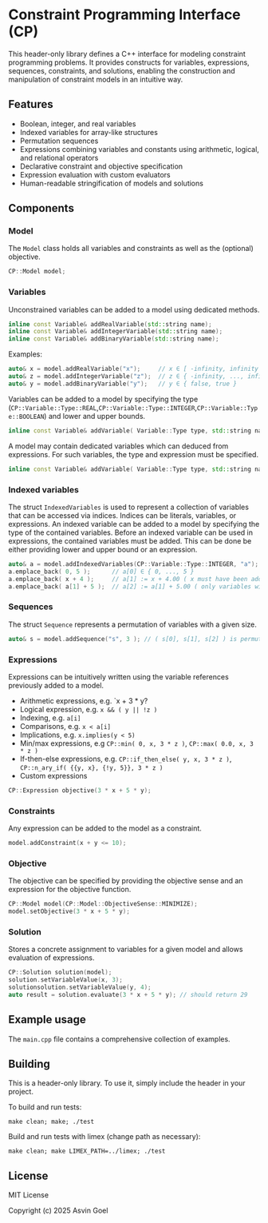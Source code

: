 # Constraint Programming Interface (CP)

This header-only library defines a C++ interface for modeling constraint programming problems. It provides constructs for variables, expressions, sequences, constraints, and solutions, enabling the construction and manipulation of constraint models in an intuitive way.

## Features

- Boolean, integer, and real variables
- Indexed variables for array-like structures
- Permutation sequences
- Expressions combining variables and constants using arithmetic, logical, and relational operators
- Declarative constraint and objective specification
- Expression evaluation with custom evaluators
- Human-readable stringification of models and solutions

## Components

### Model

The `Model` class holds all variables and constraints as well as the (optional) objective.

```cpp
CP::Model model;
```

### Variables

Unconstrained variables can be added to a model using dedicated methods.

```cpp
inline const Variable& addRealVariable(std::string name);
inline const Variable& addIntegerVariable(std::string name);
inline const Variable& addBinaryVariable(std::string name);
```

Examples:
```cpp
auto& x = model.addRealVariable("x");     // x ∈ [ -infinity, infinity ]
auto& z = model.addIntegerVariable("z");  // z ∈ { -infinity, ..., infinity }
auto& y = model.addBinaryVariable("y");   // y ∈ { false, true }
```

Variables can be added to a model by specifying the type (`CP::Variable::Type::REAL`,`CP::Variable::Type::INTEGER`,`CP::Variable::Type::BOOLEAN`) and lower and upper bounds.

```cpp
inline const Variable& addVariable( Variable::Type type, std::string name, double lowerBound, double upperBound );
```

A model may contain dedicated variables which can deduced from expressions. For such variables, the type and expression must be specified.
```cpp
inline const Variable& addVariable( Variable::Type type, std::string name, Expression expression );
```

### Indexed variables

The struct `IndexedVariables` is used to represent a collection of variables that can be accessed via indices. Indices can be literals, variables, or expressions.
An indexed variable can be added to a model by specifying the type of the contained variables. Before an indexed variable can be used in expressions, the contained variables must be added. This can be done be either providing lower and upper bound or an expression.

```cpp
auto& a = model.addIndexedVariables(CP::Variable::Type::INTEGER, "a");
a.emplace_back( 0, 5 );      // a[0] ∈ { 0, ..., 5 }
a.emplace_back( x + 4 );     // a[1] := x + 4.00 ( x must have been added to the model before )
a.emplace_back( a[1] + 5 );  // a[2] := a[1] + 5.00 ( only variables with lower index must be used )
```

### Sequences

The struct `Sequence` represents a permutation of variables with a given size.

```cpp
auto& s = model.addSequence("s", 3 ); // ( s[0], s[1], s[2] ) is permutation of { 1, ..., 3 }
```


### Expressions

Expressions can be intuitively written using the variable references previously added to a model.

- Arithmetic expressions, e.g. `x + 3 * y?
- Logical expression, e.g. `x && ( y || !z )`
- Indexing, e.g. `a[i]`
- Comparisons, e.g. `x < a[i]`
- Implications, e.g. `x.implies(y < 5)`
- Min/max expressions, e.g `CP::min( 0, x, 3 * z )`, `CP::max( 0.0, x, 3 * z )`
- If-then-else expressions, e.g. `CP::if_then_else( y, x, 3 * z )`, `CP::n_ary_if( {{y, x}, {!y, 5}}, 3 * z )`
- Custom expressions

```cpp
CP::Expression objective(3 * x + 5 * y);
```

### Constraints

Any expression can be added to the model as a constraint.

```cpp
model.addConstraint(x + y <= 10);
```

### Objective

The objective can be specified by providing the objective sense and an expression for the objective function.

```cpp
CP::Model model(CP::Model::ObjectiveSense::MINIMIZE);
model.setObjective(3 * x + 5 * y);
```

### Solution

Stores a concrete assignment to variables for a given model and allows evaluation of expressions.

```cpp
CP::Solution solution(model);
solution.setVariableValue(x, 3);
solutionsolution.setVariableValue(y, 4);
auto result = solution.evaluate(3 * x + 5 * y); // should return 29
```

## Example usage

The `main.cpp` file contains a comprehensive collection of examples.

## Building

This is a header-only library. To use it, simply include the header in your project.

To build and run tests:

```
make clean; make; ./test
```

Build and run tests with limex (change path as necessary):

```
make clean; make LIMEX_PATH=../limex; ./test
```


## License

MIT License

Copyright (c) 2025 Asvin Goel

